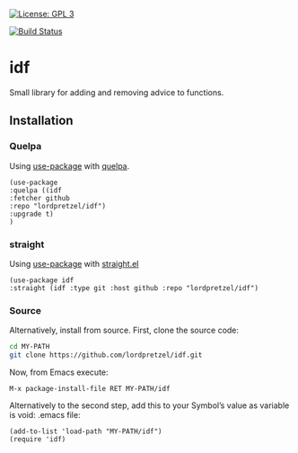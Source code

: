 [![License: GPL 3](https://img.shields.io/badge/license-GPL_3-green.svg)](http://www.gnu.org/licenses/gpl-3.0.txt)
<!-- [![GitHub release](https://img.shields.io/github/release/lordpretzel/idf.svg?maxAge=86400)](https://github.com/lordpretzel/idf/releases) -->
<!-- [![MELPA Stable](http://stable.melpa.org/packages/idf-badge.svg)](http://stable.melpa.org/#/idf) -->
<!-- [![MELPA](http://melpa.org/packages/idf-badge.svg)](http://melpa.org/#/idf) -->
[![Build Status](https://secure.travis-ci.org/lordpretzel/idf.png)](http://travis-ci.org/lordpretzel/idf)


# idf

Small library for adding and removing advice to functions.

## Installation

<!-- ### MELPA -->

<!-- Symbol’s value as variable is void: $1 is available from MELPA (both -->
<!-- [stable](http://stable.melpa.org/#/idf) and -->
<!-- [unstable](http://melpa.org/#/idf)).  Assuming your -->
<!-- ((melpa . https://melpa.org/packages/) (gnu . http://elpa.gnu.org/packages/) (org . http://orgmode.org/elpa/)) lists MELPA, just type -->

<!-- ~~~sh -->
<!-- M-x package-install RET idf RET -->
<!-- ~~~ -->

<!-- to install it. -->

### Quelpa

Using [use-package](https://github.com/jwiegley/use-package) with [quelpa](https://github.com/quelpa/quelpa).

~~~elisp
(use-package
:quelpa ((idf
:fetcher github
:repo "lordpretzel/idf")
:upgrade t)
)
~~~

### straight

Using [use-package](https://github.com/jwiegley/use-package) with [straight.el](https://github.com/raxod502/straight.el)

~~~elisp
(use-package idf
:straight (idf :type git :host github :repo "lordpretzel/idf")
~~~

### Source

Alternatively, install from source. First, clone the source code:

~~~sh
cd MY-PATH
git clone https://github.com/lordpretzel/idf.git
~~~

Now, from Emacs execute:

~~~
M-x package-install-file RET MY-PATH/idf
~~~

Alternatively to the second step, add this to your Symbol’s value as variable is void: \.emacs file:

~~~elisp
(add-to-list 'load-path "MY-PATH/idf")
(require 'idf)
~~~
